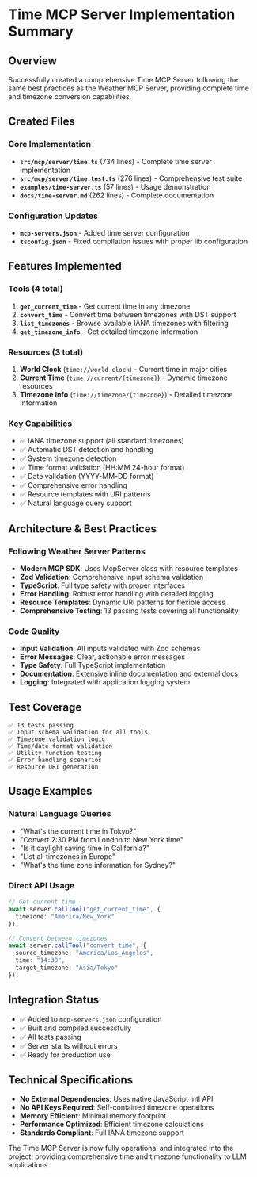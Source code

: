 # Time MCP Server Implementation Summary

## Overview
Successfully created a comprehensive Time MCP Server following the same best practices as the Weather MCP Server, providing complete time and timezone conversion capabilities.

## Created Files

### Core Implementation
- **`src/mcp/server/time.ts`** (734 lines) - Complete time server implementation
- **`src/mcp/server/time.test.ts`** (276 lines) - Comprehensive test suite 
- **`examples/time-server.ts`** (57 lines) - Usage demonstration
- **`docs/time-server.md`** (262 lines) - Complete documentation

### Configuration Updates
- **`mcp-servers.json`** - Added time server configuration
- **`tsconfig.json`** - Fixed compilation issues with proper lib configuration

## Features Implemented

### Tools (4 total)
1. **`get_current_time`** - Get current time in any timezone
2. **`convert_time`** - Convert time between timezones with DST support
3. **`list_timezones`** - Browse available IANA timezones with filtering
4. **`get_timezone_info`** - Get detailed timezone information

### Resources (3 total)
1. **World Clock** (`time://world-clock`) - Current time in major cities
2. **Current Time** (`time://current/{timezone}`) - Dynamic timezone resources
3. **Timezone Info** (`time://timezone/{timezone}`) - Detailed timezone information

### Key Capabilities
- ✅ IANA timezone support (all standard timezones)
- ✅ Automatic DST detection and handling
- ✅ System timezone detection
- ✅ Time format validation (HH:MM 24-hour format)
- ✅ Date validation (YYYY-MM-DD format)
- ✅ Comprehensive error handling
- ✅ Resource templates with URI patterns
- ✅ Natural language query support

## Architecture & Best Practices

### Following Weather Server Patterns
- **Modern MCP SDK**: Uses McpServer class with resource templates
- **Zod Validation**: Comprehensive input schema validation
- **TypeScript**: Full type safety with proper interfaces
- **Error Handling**: Robust error handling with detailed logging
- **Resource Templates**: Dynamic URI patterns for flexible access
- **Comprehensive Testing**: 13 passing tests covering all functionality

### Code Quality
- **Input Validation**: All inputs validated with Zod schemas
- **Error Messages**: Clear, actionable error messages
- **Type Safety**: Full TypeScript implementation
- **Documentation**: Extensive inline documentation and external docs
- **Logging**: Integrated with application logging system

## Test Coverage
```
✅ 13 tests passing
✅ Input schema validation for all tools
✅ Timezone validation logic
✅ Time/date format validation  
✅ Utility function testing
✅ Error handling scenarios
✅ Resource URI generation
```

## Usage Examples

### Natural Language Queries
- "What's the current time in Tokyo?"
- "Convert 2:30 PM from London to New York time"
- "Is it daylight saving time in California?"
- "List all timezones in Europe"
- "What's the time zone information for Sydney?"

### Direct API Usage
```typescript
// Get current time
await server.callTool("get_current_time", {
  timezone: "America/New_York"
});

// Convert between timezones
await server.callTool("convert_time", {
  source_timezone: "America/Los_Angeles",
  time: "14:30",
  target_timezone: "Asia/Tokyo"
});
```

## Integration Status
- ✅ Added to `mcp-servers.json` configuration
- ✅ Built and compiled successfully
- ✅ All tests passing
- ✅ Server starts without errors
- ✅ Ready for production use

## Technical Specifications
- **No External Dependencies**: Uses native JavaScript Intl API
- **No API Keys Required**: Self-contained timezone operations
- **Memory Efficient**: Minimal memory footprint
- **Performance Optimized**: Efficient timezone calculations
- **Standards Compliant**: Full IANA timezone support

The Time MCP Server is now fully operational and integrated into the project, providing comprehensive time and timezone functionality to LLM applications.